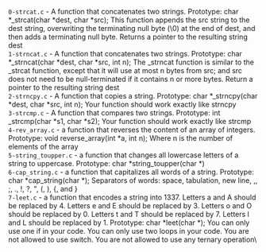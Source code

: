 `0-strcat.c` - A function that concatenates two strings. Prototype: char *_strcat(char *dest, char *src); This function appends the src string to the dest string, overwriting the terminating null byte (\0) at the end of dest, and then adds a terminating null byte. Returns a pointer to the resulting string dest\
`1-strncat.c` - A function that concatenates two strings. Prototype: char *_strncat(char *dest, char *src, int n); The _strncat function is similar to the _strcat function, except that it will use at most n bytes from src; and src does not need to be null-terminated if it contains n or more bytes. Return a pointer to the resulting string dest\
`2-strncpy.c` - A function that copies a string. Prototype: char *_strncpy(char *dest, char *src, int n); Your function should work exactly like strncpy\
`3-strcmp.c` - A function that compares two strings. Prototype: int _strcmp(char *s1, char *s2); Your function should work exactly like strcmp\
`4-rev_array.c` - a function that reverses the content of an array of integers. Prototype: void reverse_array(int *a, int n); Where n is the number of elements of the array\
`5-string_toupper.c` - a function that changes all lowercase letters of a string to uppercase. Prototype: char *string_toupper(char *)\
`6-cap_string.c` - a function that capitalizes all words of a string. Prototype: char *cap_string(char *); Separators of words: space, tabulation, new line, ,, ;, ., !, ?, ", (, ), {, and }\
`7-leet.c` - a function that encodes a string into 1337. Letters a and A should be replaced by 4. Letters e and E should be replaced by 3. Letters o and O should be replaced by 0. Letters t and T should be replaced by 7. Letters l and L should be replaced by 1. Prototype: char *leet(char *); You can only use one if in your code. You can only use two loops in your code. You are not allowed to use switch. You are not allowed to use any ternary operation\
